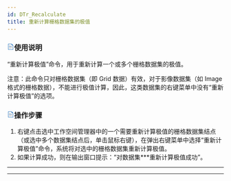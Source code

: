 ```yaml
---
id: DTr_Recalculate
title: 重新计算栅格数据集的极值  
---  
```

### ![](../../img/read.gif)使用说明

“重新计算极值”命令，用于重新计算一个或多个栅格数据集的极值。

注意：此命令只对栅格数据集（即 Grid 数据）有效，对于影像数据集（如 Image
格式的栅格数据），不能进行极值计算，因此，这类数据集的右键菜单中没有“重新计算极值”的选项。

### ![](../../img/read.gif)操作步骤

  1. 右键点击选中工作空间管理器中的一个需要重新计算极值的栅格数据集结点（或选中多个数据集结点后，单击鼠标右键），在弹出右键菜单中选择“重新计算极值”命令，系统将对选中的栅格数据集重新计算极值。
  2. 如果计算成功，则在输出窗口提示：“对数据集***重新计算极值成功”。

* * *

[](http://www.supermap.com)  
  
---

